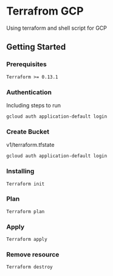# Terrafrom GCP
Using terraform and shell script for GCP

## Getting Started

### Prerequisites


```
Terraform >= 0.13.1
```

### Authentication
Including steps to run

```
gcloud auth application-default login
```

### Create Bucket
v1/terraform.tfstate
```
gcloud auth application-default login
```

### Installing

```
Terraform init
```

### Plan

```
Terraform plan
```

### Apply

```
Terraform apply
```

### Remove resource

```
Terraform destroy
```